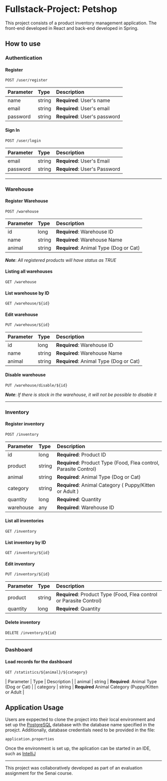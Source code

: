 # Fullstack-Project: Petshop
This project consists of a product inventory management application. The front-end developed in React and back-end developed in Spring.


## How to use

### Authentication
#### Register
````
POST /user/register
````
| Parameter | Type   | Description                   |
|:----------|:-------|:------------------------------|
| name      | string | **Required**: User's name     |
| email     | string | **Required**: User's email    |
| password  | string | **Required**: User's password |

#### Sign In
````
POST /user/login
````
| Parameter | Type   | Description                   |
|:----------|:-------|:------------------------------|
| email     | string | **Required**: User's Email    |
| password  | string | **Required**: User's Password | 

---------------------------------------------------------------------------------------------------

### Warehouse
#### Register Warehouse
```
POST /warehouse
```
| Parameter | Type   | Description                            |
|:----------|:-------|:---------------------------------------|
| id        | long   | **Required**: Warehouse ID             |
| name      | string | **Required**: Warehouse Name           |
| animal    | string | **Required**: Animal Type (Dog or Cat) |

***Note***: *All registered products will have status as TRUE*

#### Listing all warehouses
```
GET /warehouse
```

#### List warehouse by ID
```
GET /warehouse/${id}
```

#### Edit warehouse
```
PUT /warehouse/${id}
```
| Parameter | Type   | Description                            |
|:----------|:-------|:---------------------------------------|
| id        | long   | **Required**: Warehouse ID             |
| name      | string | **Required**: Warehouse Name           |
| animal    | string | **Required**: Animal Type (Dog or Cat) |

#### Disable warehouse
```
PUT /warehouse/disable/${id}
```

***Note***: *If there is stock in the warehouse, it will not be possible to disable it*

---------------------------------------------------------------------------------------------------

### Inventory

#### Register inventory
```
POST /inventory
```
| Parameter | Type   | Description                                                       |
|:----------|:-------|:------------------------------------------------------------------|
| id        | long   | **Required**: Product ID                                          |
| product   | string | **Required**: Product Type (Food, Flea control, Parasite Control) |
| animal    | string | **Required**: Animal Type (Dog or Cat)                            |
| category  | string | **Required**: Animal Category ( Puppy/Kitten or Adult )           |
| quantity  | long   | **Required**: Quantity                                            |
| warehouse | any    | **Required**: Warehouse ID                                        |

#### List all inventories
```
GET /inventory
```

#### List inventory by ID
```
GET /inventory/${id}
```

#### Edit inventory
```
PUT /inventory/${id}
```
| Parameter | Type   | Description                                                         |
|:----------|:-------|:--------------------------------------------------------------------|
| product   | string | **Required**: Product Type (Food, Flea control or Parasite Control) |
| quantity  | long   | **Required**: Quantity                                              |

#### Delete inventory
```
DELETE /inventory/${id}
```

--------------------------------------------------------------------------------------------------

### Dashboard

#### Load records for the dashboard
```
GET /statistics/${animal}/${category}
```
| Parameter | Type   | Description                                         |
| animal    | string | **Required**: Animal Type (Dog or Cat)              |
| category  | string | **Required** Animal Category (Puppy/Kitten or Adult |


## Application Usage
Users are exppected to clone the project into their local environment and set up the [PostgreSQL](https://www.postgresql.org/) database with the database name specified in the proejct. Additionally, database credentials need to be provided in the file:
```
application.properties
```
Once the environment is set up, the aplication can be started in an IDE, such as [IntelliJ](https://www.jetbrains.com/pt-br/idea/)

--------------------------------------------------------------------------------------------------

This project was collaboratively developed as part of an evaluation assignment for the Senai course.
















